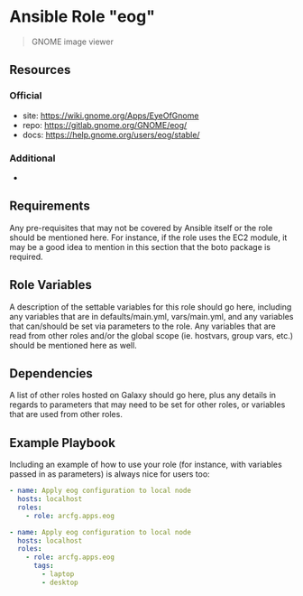 # Ansible Role "eog"

> GNOME image viewer

## Resources

### Official

- site: https://wiki.gnome.org/Apps/EyeOfGnome
- repo: https://gitlab.gnome.org/GNOME/eog/
- docs: https://help.gnome.org/users/eog/stable/

### Additional

-

## Requirements

Any pre-requisites that may not be covered by Ansible itself or the role should be mentioned here. For instance, if the
role uses the EC2 module, it may be a good idea to mention in this section that the boto package is required.

## Role Variables

A description of the settable variables for this role should go here, including any variables that are in
defaults/main.yml, vars/main.yml, and any variables that can/should be set via parameters to the role. Any variables
that are read from other roles and/or the global scope (ie. hostvars, group vars, etc.) should be mentioned here as
well.

## Dependencies

A list of other roles hosted on Galaxy should go here, plus any details in regards to parameters that may need to be set
for other roles, or variables that are used from other roles.

## Example Playbook

Including an example of how to use your role (for instance, with variables passed in as parameters) is always nice for
users too:

```yaml
- name: Apply eog configuration to local node
  hosts: localhost
  roles:
    - role: arcfg.apps.eog
```

```yaml
- name: Apply eog configuration to local node
  hosts: localhost
  roles:
    - role: arcfg.apps.eog
      tags:
        - laptop
        - desktop
```
